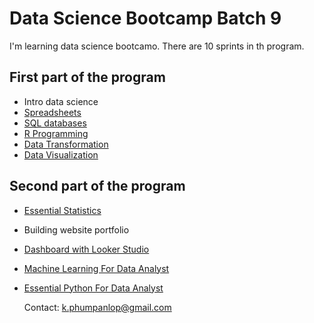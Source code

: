 # Data Science Bootcamp Batch 9

I'm learning data science bootcamo. There are 10 sprints in th program.

## First part of the program

- Intro data science
- [Spreadsheets](Spreadsheets)
- [SQL databases](SQL%20databases)
- [R Programming](R_programming)
- [Data Transformation](Data%20Transformation)
- [Data Visualization](Data%20Visualization)

## Second part of the program

- [Essential Statistics](Statistics)
- Building website portfolio
- [Dashboard with Looker Studio](Dashboard)
- [Machine Learning For Data Analyst](Machine_Learning%20)
- [Essential Python For Data Analyst](Python%20Programming)

  Contact: k.phumpanlop@gmail.com

